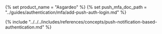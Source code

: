{% set product_name = "Asgardeo" %}
{% set push_mfa_doc_path = "../guides/authentication/mfa/add-push-auth-login.md" %}

{% include "../../../includes/references/concepts/push-notification-based-authentication.md" %}